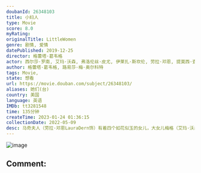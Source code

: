 ```yaml
---
doubanId: 26348103
title: 小妇人
type: Movie
score: 8.0
myRating: 
originalTitle: LittleWomen
genre: 剧情, 爱情
datePublished: 2019-12-25
director: 格蕾塔·葛韦格
actor: 西尔莎·罗南, 艾玛·沃森, 弗洛伦丝·皮尤, 伊莱扎·斯坎伦, 劳拉·邓恩, 提莫西·查拉梅, 梅丽尔·斯特里普, 鲍勃·奥登科克, 詹姆斯·诺顿, 路易·加瑞尔, 克里斯·库珀, 崔西·莱茨, 艾比·奎因, 萨沙·弗若洛娃, 莉莉·恩格勒特, 爱德华德·弗莱彻, 杰妮·霍蒂谢尔, 多梅尼克·阿尔迪诺, 汤姆·斯特拉特福, 托马斯·马里亚诺, 哈德莉·罗宾逊, 杰米·加扎里安, 泰勒·乔格森, 玛丽安·普朗科特, 埃德加·达马提安, undefined
author: 格蕾塔·葛韦格, 路易莎·梅·奥尔科特
tags: Movie, 
state: 想看
url: https://movie.douban.com/subject/26348103/
aliases: 她们(台)
country: 美国
language: 英语
IMDb: tt3281548
time: 135分钟
createTime: 2023-01-24 01:36:15
collectionDate: 2022-05-09
desc: 马奇夫人（劳拉·邓恩LauraDern饰）有着四个如花似玉的女儿，大女儿梅格（艾玛·沃森EmmaWatson饰）拥有着美丽的外表，和对于爱情的天真憧憬。二女儿乔（西尔莎·罗南Saoir...
---
```


![image](p2572813215.jpg)

Comment: 
---

